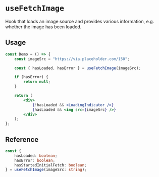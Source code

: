# `useFetchImage`

Hook that loads an image source and provides various information, e.g. whether the image has been loaded.

## Usage

```jsx
const Demo = () => {
    const imageSrc = "https://via.placeholder.com/150";

    const { hasLoaded, hasError } = useFetchImage(imageSrc);

    if (hasError) {
        return null;
    }

    return (
        <div>
            {!hasLoaded && <LoadingIndicator />}
            {hasLoaded && <img src={imageSrc} />}
        </div>
    );
};
```

## Reference

```typescript
const {
    hasLoaded: boolean;
    hasError: boolean;
    hasStartedInitialFetch: boolean;
} = useFetchImage(imageSrc: string);
```
